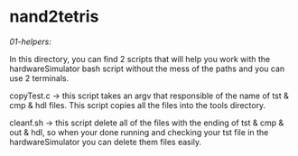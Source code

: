 # nand2tetris
*01-helpers:*

In this directory, you can find 2 scripts that will help you work with the hardwareSimulator bash script without the mess of the paths and you can use 2 terminals.


copyTest.c -> this script takes an argv that responsible of the name of tst & cmp & hdl files. This script copies all the files into the tools directory.

cleanf.sh -> this script delete all of the files with the ending of tst & cmp & out & hdl, so when your done running and checking your tst file in the hardwareSimulator you can delete them files easily.
